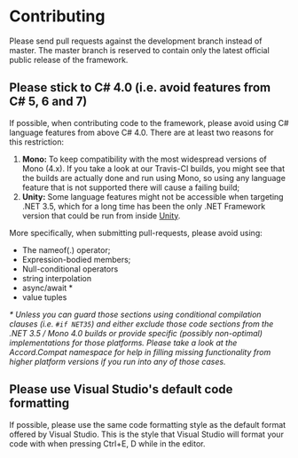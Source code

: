 
# Contributing

Please send pull requests against the development branch instead of master. The
master branch is reserved to contain only the latest official public release of 
the framework.


## Please stick to C# 4.0 (i.e. avoid features from C# 5, 6 and 7)

If possible, when contributing code to the framework, please avoid using C# language features from above C# 4.0. There are at least two reasons for this restriction:

 1. **Mono:** To keep compatibility with the most widespread versions of Mono (4.x). If you take a look at our Travis-CI builds, you might see that the builds are actually done and run using Mono, so using any language feature that is not supported there will cause a failing build;
 1. **Unity:** Some language features might not be accessible when targeting .NET 3.5, which for a long time has been the only .NET Framework version that could be run from inside [Unity](https://unity3d.com).

More specifically, when submitting pull-requests, please avoid using:

 * The nameof(.) operator;
 * Expression-bodied members;
 * Null-conditional operators
 * string interpolation
 * async/await *
 * value tuples

_\* Unless you can guard those sections using conditional compilation clauses (i.e. ```#if NET35```) and either exclude those code sections from the .NET 3.5 / Mono 4.0 builds or provide specific (possibly non-optimal) implementations for those platforms. Please take a look at the Accord.Compat namespace for help in filling missing functionality from higher platform versions if you run into any of those cases._
 
## Please use Visual Studio's default code formatting

If possible, please use the same code formatting style as the default format offered by Visual Studio. This is the style that Visual Studio will format your code with when pressing Ctrl+E, D while in the editor.
